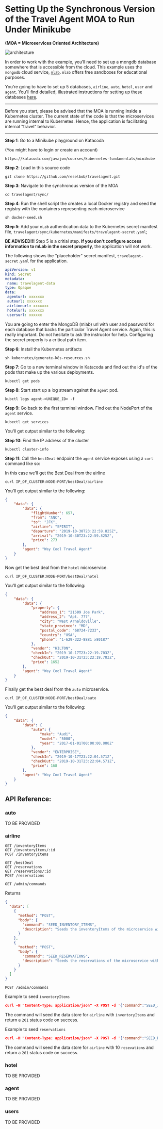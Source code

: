 # Setting Up the Synchronous Version of the Travel Agent MOA to Run Under Minikube

**(MOA = Microservices Oriented Architecture)**

![architecture](./images/architecture/sync.png)

In order to work with the example, you'll need to set up a mongdb database somewhere that is accessible from
the cloud. This example uses the `mongodb` cloud service,  [`mlab`](https://mlab.com). `mlab` offers free sandboxes
for educational purposes.

You're going to have to set up 5 databases, `airline`, `auto`, `hotel`, `user` and `agent`. You'll find
detailed, illustrated instructions for setting up these databases [here](mlab-setup.md).

---- 

Before you start, please be advised that the MOA is running inside a Kubernetes cluster. The current state of the code is that the microservices are running
internal to Kubernetes. Hence, the application is facilitating internal "travel" behavior.

---- 

**Step 1**: Go to a Minikube playground on Katacoda

(You might have to login or create an account)

`https://katacoda.com/javajon/courses/kubernetes-fundamentals/minikube`

**Step 2**: Load in this source code

`git clone https://github.com/reselbob/travelagent.git`

**Step 3**: Navigate to the synchronous version of the MOA

`cd travelagent/sync/`

**Step 4**: Run the shell script the creates a local Docker registry and seed the registry
with the containers representing each microservice 

`sh docker-seed.sh`

**Step 5**: Add your `mLab` authentication data to the Kubernetes secret manifest file,
 `travelagent/sync/kubernetes/manifests/travelagent-secret.yaml`;
 
 **BE ADVISED!!!** Step 5 is a critial step. **If you don't configure access information to mLab in
 the secret properly**, the application will not work.
 
 The following shows the "placeholder" secret manifest, `travelagent-secret.yaml` for the application.
 
 ```yaml
apiVersion: v1
kind: Secret
metadata:
  name: travelagent-data
type: Opaque
data:
  agenturl: xxxxxxx
  autourl: xxxxxxx
  airlineurl: xxxxxxx
  hotelurl: xxxxxxx
  usersurl: xxxxxx
```

You are going to enter the MongoDB (mlab) url with user and password for each database that backs
the particular Travel Agent service. Again, this is really important. Do not hesitate to ask the
instructor for help. Configuring the secret properly is a critical path item.

**Step 6**: Install the Kubernetes artifacts

`sh kubernetes/generate-k8s-resources.sh`

**Step 7**: Go to a new terminal window in Katacoda and find out the id's of the pods that make up the various deployments.

`kubectl get pods`

**Step 8**: Start start up a log stream against the `agent` pod.

`kubctl logs agent-<UNIQUE_ID> -f`

**Step 9**: Go back to the first terminal window. Find out the NodePort of the `agent` service.

`kubectl get services`

You'll get output similar to the following:

**Step 10**: Find the IP address of the cluster

`kubectl cluster-info`

**Step 11**: Call the `bestDeal` endpoint the `agent` service exposes using a `curl` command like so:

In this case we'll get the Best Deal from the airline

`curl IP_OF_CLUSTER:NODE-PORT/bestDeal/airline`

You'll get output similar to the following:

```json
{
	"data": {
		"data": {
			"flightNumber": 657,
			"from": "ANC",
			"to": "JFK",
			"airline": "SPIRIT",
			"departure": "2019-10-30T23:22:59.825Z",
			"arrival": "2019-10-30T23:22:59.825Z",
			"price": 273
		},
		"agent": "Way Cool Travel Agent"
	}
}
```

Now get the best deal from the `hotel` microservice.

`curl IP_OF_CLUSTER:NODE-PORT/bestDeal/hotel`

You'll get output similar to the following:
```json
{
	"data": {
		"data": {
			"property": {
				"address_1": "21509 Joe Park",
				"address_2": "Apt. 777",
				"city": "West Arnaldoville",
				"state_province": "MD",
				"postal_code": "68724-7233",
				"country": "USA",
				"phone": "1-629-322-8881 x80187"
			},
			"vendor": "HILTON",
			"checkIn": "2019-10-17T23:22:19.703Z",
			"checkOut": "2019-10-31T23:22:19.703Z",
			"price": 1652
		},
		"agent": "Way Cool Travel Agent"
	}
}
```

Finally  get the best deal from the `auto` microservice.

`curl IP_OF_CLUSTER:NODE-PORT/bestDeal/auto`

You'll get output similar to the following:

```json
{
	"data": {
		"data": {
			"auto": {
				"make": "Audi",
				"model": "5000",
				"year": "2017-01-01T00:00:00.000Z"
			},
			"vendor": "ENTERPRISE",
			"checkIn": "2019-10-17T23:22:04.571Z",
			"checkOut": "2019-10-31T23:22:04.571Z",
			"price": 168
		},
		"agent": "Way Cool Travel Agent"
	}
}
```

## API Reference:

### auto

TO BE PROVIDED

### airline
```text
GET /inventoryItems
GET /inventoryItems/:id
POST /inventoryItems

GET /bestDeal
GET /reservations
GET /reservations/:id
POST /reservations
```
`GET /admin/commands`

Returns

```json
{
  "data": [
    {
      "method": "POST",
      "body": {
        "command": "SEED_INVENTORY_ITEMS",
        "description": "Seeds the inventoryItems of the microservice with data"
      }
    },
    {
      "method": "POST",
      "body": {
        "command": "SEED_RESERVATIONS",
        "description": "Seeds the reservations of the microservice with data"
      }
    }
  ]
}
```

`POST /admin/commands`

Example to seed `inventoryItems`

```json
curl -H "Content-Type: application/json" -X POST -d '{"command":"SEED_INVENTORY_ITEMS"}' http://airline.example.com:3000/admin/commands
```
The command will seed the data store for `airline` with `inventoryItems` and return a `201` status code on success.

Example to seed `reservations`

```json
curl -H "Content-Type: application/json" -X POST -d '{"command":"SEED_RESERVATIONS"}' http://airline.example.com:3000/admin/commands
```

The command will seed the data store for `airline` with 10 `resevations` and return a `201` status code on success.
### hotel
TO BE PROVIDED
### agent
TO BE PROVIDED
### users
TO BE PROVIDED
